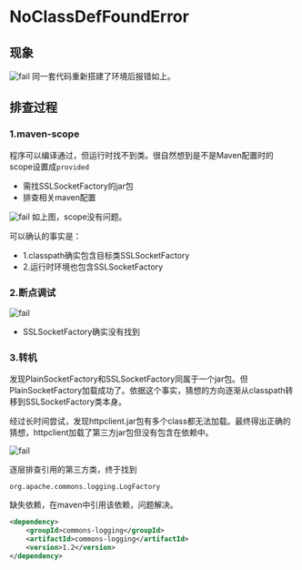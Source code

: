 # NoClassDefFoundError

## 现象
![fail](https://i.loli.net/2021/09/18/iZRrb1lhFkxdwTJ.png)
同一套代码重新搭建了环境后报错如上。

## 排查过程

### 1.maven-scope
程序可以编译通过，但运行时找不到类。很自然想到是不是Maven配置时的scope设置成``provided``

- 需找SSLSocketFactory的jar包
- 排查相关maven配置

![fail](https://i.loli.net/2021/09/18/2uBf4Kw1pXqbloA.png)
如上图，scope没有问题。

可以确认的事实是：
- 1.classpath确实包含目标类SSLSocketFactory
- 2.运行时环境也包含SSLSocketFactory

### 2.断点调试
![fail](https://i.loli.net/2021/09/18/was3gnLv1QC6oZJ.png)

- SSLSocketFactory确实没有找到

### 3.转机
发现PlainSocketFactory和SSLSocketFactory同属于一个jar包。但PlainSocketFactory加载成功了。依据这个事实，猜想的方向逐渐从classpath转移到SSLSocketFactory类本身。

经过长时间尝试，发现httpclient.jar包有多个class都无法加载。最终得出正确的猜想，httpclient加载了第三方jar包但没有包含在依赖中。

![fail](https://i.loli.net/2021/09/18/vURjHyleAWP31Bd.png)

逐层排查引用的第三方类，终于找到
```
org.apache.commons.logging.LogFactory
```
缺失依赖，在maven中引用该依赖，问题解决。
```xml
<dependency>
    <groupId>commons-logging</groupId>
    <artifactId>commons-logging</artifactId>
    <version>1.2</version>
</dependency>
```